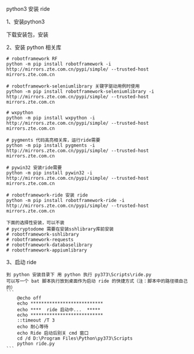 python3 安装 ride

1、安装python3

下载安装包，安装

2、安装 python 相关库

	# robotframework RF
	python -m pip install robotframework -i http://mirrors.zte.com.cn/pypi/simple/ --trusted-host mirrors.zte.com.cn
	
	# robotframework-seleniumlibrary 关键字驱动用例时使用
	python -m pip install robotframework-seleniumlibrary -i http://mirrors.zte.com.cn/pypi/simple/ --trusted-host mirrors.zte.com.cn
	
	# wxpython
	python -m pip install wxpython -i http://mirrors.zte.com.cn/pypi/simple/ --trusted-host mirrors.zte.com.cn
	
	# pygments 代码高亮相关库，运行ride需要
	python -m pip install pygments -i http://mirrors.zte.com.cn/pypi/simple/ --trusted-host mirrors.zte.com.cn
	
	# pywin32 安装ride需要
	python -m pip install pywin32 -i http://mirrors.zte.com.cn/pypi/simple/ --trusted-host mirrors.zte.com.cn
	
	# robotframework-ride 安装 ride
	python -m pip install robotframework-ride -i http://mirrors.zte.com.cn/pypi/simple/ --trusted-host mirrors.zte.com.cn
	
	下面的选择性安装，可以不装
	# pycryptodome 需要在安装sshlibrary库前安装
	# robotframework-sshlibrary
	# robotframework-requests
	# robotframework-databaselibrary
	# robotframework-appiumlibrary
	
3、启动 ride
	
	到 python 安装目录下 用 python 执行 py373\Scripts\ride.py
	可以写一个 bat 脚本执行放到桌面作为启动 ride 的快捷方式（注：脚本中的路径填自己的）
	```
		@echo off
		echo ***************************
		echo ****  ride 启动中...  *****
		echo ***************************
		::timeout /T 3
		echo 耐心等待
		echo Ride 启动后别关 cmd 窗口
		cd /d D:\Program Files\Python\py373\Scripts
		python ride.py
	```
	